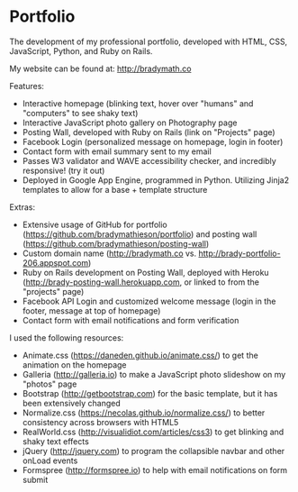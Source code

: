 # Portfolio
The development of my professional portfolio, developed with HTML, CSS, JavaScript, Python, and Ruby on Rails.

My website can be found at:
http://bradymath.co

Features:
- Interactive homepage (blinking text, hover over "humans" and "computers" to see shaky text)
- Interactive JavaScript photo gallery on Photography page
- Posting Wall, developed with Ruby on Rails (link on "Projects" page)
- Facebook Login (personalized message on homepage, login in footer)
- Contact form with email summary sent to my email
- Passes W3 validator and WAVE accessibility checker, and incredibly responsive! (try it out)
- Deployed in Google App Engine, programmed in Python. Utilizing Jinja2 templates to allow for a base + template structure

Extras:
- Extensive usage of GitHub for portfolio (https://github.com/bradymathieson/portfolio) and posting wall (https://github.com/bradymathieson/posting-wall)
- Custom domain name (http://bradymath.co vs. http://brady-portfolio-206.appspot.com)
- Ruby on Rails development on Posting Wall, deployed with Heroku (http://brady-posting-wall.herokuapp.com, or linked to from the "projects" page)
- Facebook API Login and customized welcome message (login in the footer, message at top of homepage)
- Contact form with email notifications and form verification

I used the following resources:
- Animate.css (https://daneden.github.io/animate.css/) to get the animation on the homepage
- Galleria (http://galleria.io) to make a JavaScript photo slideshow on my "photos" page
- Bootstrap (http://getbootstrap.com) for the basic template, but it has been extensively changed
- Normalize.css (https://necolas.github.io/normalize.css/) to better consistency across browsers with HTML5
- RealWorld.css (http://visualidiot.com/articles/css3) to get blinking and shaky text effects
- jQuery (http://jquery.com) to program the collapsible navbar and other onLoad events
- Formspree (http://formspree.io) to help with email notifications on form submit
